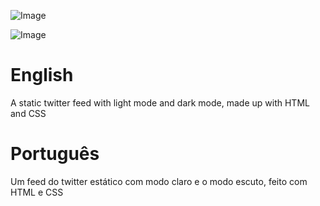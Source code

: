 ![Image](https://i.imgur.com/cog7UmV.png)

![Image](https://i.imgur.com/RMgKvRW.png)


# English
A static twitter feed with light mode and dark mode, made up with HTML and CSS

# Português
Um feed do twitter estático com modo claro e o modo escuto, feito com HTML e CSS

